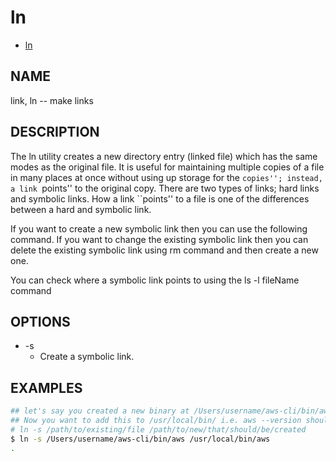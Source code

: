 # ln

- [ln](https://man7.org/linux/man-pages/man1/ln.1.html)
  
## NAME

link, ln -- make links

## DESCRIPTION

The ln utility creates a new directory entry (linked file) which has the same modes as the original file.  It is useful for maintaining multiple copies of a file in many places at once without using up storage for the ``copies''; instead, a link ``points'' to the original copy.  There are two types of links; hard links and symbolic links. How a link ``points'' to a file is one of the differences between a hard and symbolic link.

If you want to create a new symbolic link then you can use the following command. If you want to change the existing symbolic link then you can delete the existing symbolic link using rm command and then create a new one.

You can check where a symbolic link points to using the ls -l fileName command

## OPTIONS

- -s
  - Create a symbolic link.

## EXAMPLES

```bash
## let's say you created a new binary at /Users/username/aws-cli/bin/aws. So /Users/username/aws-cli/bin/aws --version works. 
## Now you want to add this to /usr/local/bin/ i.e. aws --version should work assuming /usr/local/bin is in $PATH
# ln -s /path/to/existing/file /path/to/new/that/should/be/created
$ ln -s /Users/username/aws-cli/bin/aws /usr/local/bin/aws 
.
```
